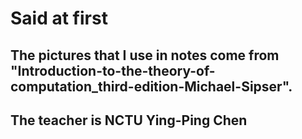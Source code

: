 # Said at first

## The pictures that I use in notes come from "Introduction-to-the-theory-of-computation_third-edition-Michael-Sipser".
## The teacher is NCTU Ying-Ping Chen
